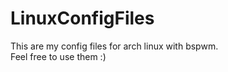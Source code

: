 # LinuxConfigFiles
This are my config files for arch linux with bspwm. <br>
Feel free to use them :) 
